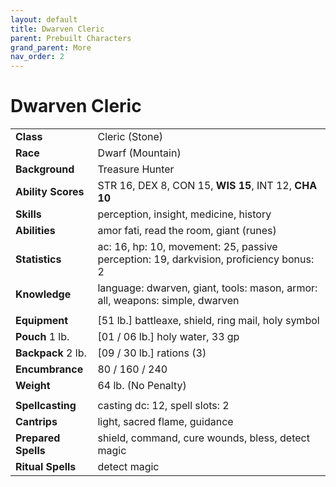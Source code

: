 ```yaml
---
layout: default
title: Dwarven Cleric
parent: Prebuilt Characters
grand_parent: More
nav_order: 2
---
```


# Dwarven Cleric

|                     |                                                                                        |
| :------------------ | :------------------------------------------------------------------------------------- |
| **Class**           | Cleric (Stone)                                                                         |
| **Race**            | Dwarf (Mountain)                                                                       |
| **Background**      | Treasure Hunter                                                                        |
| **Ability Scores**  | STR 16, DEX 8, CON 15, **WIS 15**, INT 12, **CHA 10**                                  |
| **Skills**          | perception, insight, medicine, history                                                 |
| **Abilities**       | amor fati, read the room, giant (runes)                                                |
| **Statistics**      | ac: 16, hp: 10, movement: 25, passive perception: 19, darkvision, proficiency bonus: 2 |
| **Knowledge**       | language: dwarven, giant, tools: mason, armor: all, weapons: simple, dwarven           |
|                     |                                                                                        |
| **Equipment**       | [51 lb.] battleaxe, shield, ring mail, holy symbol                                     |
| **Pouch** 1 lb.     | [01 / 06 lb.] holy water, 33 gp                                                        |
| **Backpack** 2 lb.  | [09 / 30 lb.] rations (3)                                                              |
| **Encumbrance**     | 80 / 160 / 240                                                                         |
| **Weight**          | 64 lb. (No Penalty)                                                                    |
|                     |                                                                                        |
| **Spellcasting**    | casting dc: 12, spell slots: 2                                                         |
| **Cantrips**        | light, sacred flame, guidance                                                          |
| **Prepared Spells** | shield, command, cure wounds, bless, detect magic                                      |
| **Ritual Spells**   | detect magic                                                                           |